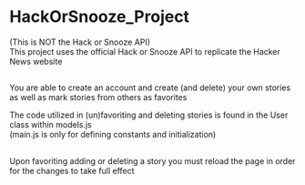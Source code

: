 # HackOrSnooze_Project
(This is NOT the Hack or Snooze API)  
This project uses the official Hack or Snooze API to replicate the Hacker News website  
##  
You are able to create an account and create (and delete) your own stories 
as well as mark stories from others as favorites  
  
The code utilized in (un)favoriting and deleting stories is found in the User class within models.js  
(main.js is only for defining constants and initialization)
##
Upon favoriting adding or deleting a story you must reload the page in order for the changes to take full effect
